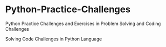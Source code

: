 # Python-Practice-Challenges
Python Practice Challenges and Exercises in Problem Solving and Coding Challenges

Solving Code Challenges in Python Language
